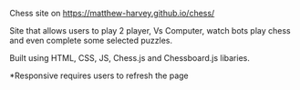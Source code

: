 Chess site on https://matthew-harvey.github.io/chess/

Site that allows users to play 2 player, Vs Computer, watch bots play chess and even complete some selected puzzles. 

Built using HTML, CSS, JS, Chess.js and Chessboard.js libaries.

*Responsive requires users to refresh the page
